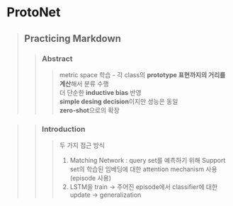 # ProtoNet
>## Practicing Markdown
>>### Abstract
>>> metric space 학습 - 각 class의 **prototype 표현까지의 거리를 계산**해서 분류 수행  
더 단순한 **inductive bias** 반영  
**simple desing decision**이지만 성능은 동일  
**zero-shot**으로의 확장  

>>### Introduction
>>> 두 가지 접근 방식  
>>> 1. Matching Network : query set를 예측하기 위해 Support set의 학습된 임베딩에 대한 attention mechanism 사용(episode 사용)
>>> 2. LSTM을 train -> 주어진 episode에서 classifier에 대한 update -> generalization
 
